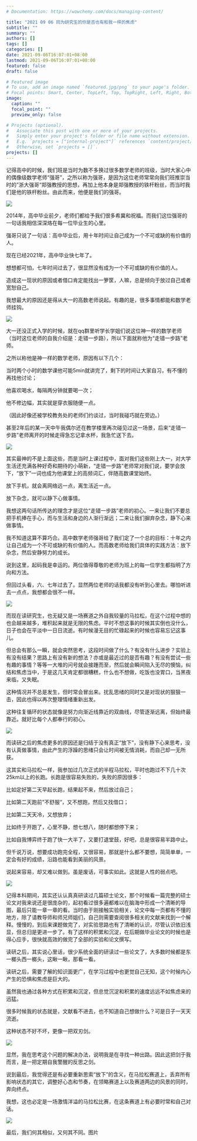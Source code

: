 ```yaml
---
# Documentation: https://wowchemy.com/docs/managing-content/

title: "2021 09 06 同为研究生的你是否也有和我一样的焦虑"
subtitle: ""
summary: ""
authors: []
tags: []
categories: []
date: 2021-09-06T16:07:01+08:00
lastmod: 2021-09-06T16:07:01+08:00
featured: false
draft: false

# Featured image
# To use, add an image named `featured.jpg/png` to your page's folder.
# Focal points: Smart, Center, TopLeft, Top, TopRight, Left, Right, BottomLeft, Bottom, BottomRight.
image:
  caption: ""
  focal_point: ""
  preview_only: false

# Projects (optional).
#   Associate this post with one or more of your projects.
#   Simply enter your project's folder or file name without extension.
#   E.g. `projects = ["internal-project"]` references `content/project/deep-learning/index.md`.
#   Otherwise, set `projects = []`.
projects: []
---
```

记得高中的时候，我们班是当时为数不多换过很多数学老师的班级，当时大家心中的偶像级数学老师“强哥”，之所以称为强哥，是因为这位老师常常向我们班推崇当时的”浙大强哥“郑强教授的思想，再加上他本身是郑强教授的铁杆粉丝，而当时我们是他的铁杆粉丝。由此而来，他便是我们的强哥。

![](p1.png)

2014年，高中毕业前夕，老师们都给予我们很多希冀和祝福。而我们这位强哥的一句话我相信深深烙在每一位毕业生的心里。



强哥只说了一句话：高中毕业后，用十年时间让自己成为一个不可或缺的有价值的人。



现在已经2021年，高中毕业快七年了。



想想都可怕，七年时间过去了，很显然没有成为一个不可或缺的有价值的人。



造成这一现状的原因或者借口肯定能找出一箩筐，人嘛，总是倾向于放过自己或者宽恕自己。



我想最大的原因还是得从大一的高数老师说起。有趣的是，很多事情都能和数学老师挂钩。

![](p2.png)


大一还没正式入学的时候，就在qq群里听学长学姐们说这位神一样的数学老师（当时这位老师的自我介绍是：走错一步路），所以下面就称他为“走错一步路”老师。



之所以称他是神一样的数学老师，原因有以下几个：

当时两个小时的数学课他可能5min就讲完了，剩下的时间让大家自习，有不懂的再找他讨论；

他喜欢喝水，每隔两分钟就要喝一次；

他不修边幅，其实就是穿衣服随便一点。

（因此好像还被学校教务处的老师们约谈过，当时我碰巧就在旁边。）

甚至2年后的某一天中午我偶尔还在教学楼里再次碰见过这一场景，后来“走错一步路”老师离开的时候走得急忘记拿水杯，我急忙送下去。

![](p3.png)


其实最神的不是上面这些，而是当时上课过程中，面对我们这些刚上大一，对大学生活还充满各种好奇和期待的小萌新，“走错一步路”老师常对我们说，要学会放下，“放下”一词也成为他课堂上的高频词汇，伴随高数课堂始终。



放下手机，就会离网络远一点，离生活近一点。

放下杂念，就可以静下心做事情。



我想这两句话所传达的理念才是这位“走错一步路”老师的初心。一来让我们不要总把手机捧在手心，而与生活和身边的人渐行渐远；二来让我们摒弃杂念，静下心来做事情。



我不知道这算不算巧合。高中数学老师强哥给了我们定了一个总的目标：十年之内让自己成为一个不可或缺的有价值的人。而高数老师给我们具体的实践方法：放下杂念，然后安静努力的成长。



说到这里，起码我是幸运的。两位值得尊敬的老师为班上的每一位学生都指明了方向和方法。


但回过头看，六、七年过去了。显然两位老师的话我都没有听到心里去。哪怕听进去一点点，我想都会很不一样。

![](p4.png)


而现在读研究生，也无疑又是一场赛道之外自我较量的马拉松，在这个过程中想的也会越来越多，堆积起来就是无限的焦虑。平时不想这事的时候其实倒也没什么，日子也会在平淡中一日日流逝。有时候漫无目的忙碌起来的时候也容易忘记这事儿。



但总会有那么一瞬，就会突然思考，这段时间做了什么？有没有什么进步？实验上有没有结果？思路上有没有新的想法？亦或是最近过的是否有趣？有没有尝试一些有趣的事情？等等一大堆的问号就会接踵而至，然后就会瞬间陷入无尽的懊恼，纠结和焦虑当中，于是这几天肯定都很糟糕，什么也不想做，吃饭也没胃口，当黑夜来临，又失眠。



这种情况并不总是发生，但时常会冒出来。扰乱思绪的同时又是对现状的狠狠一击，因此也得以再次整理情绪重新出发。



这种往复循环的状态就像是努力向渐近线靠近的双曲线，尽管逐渐远离，但始终最靠近。就好比每个人都奉行的初心。

![](p5.png)


而读研之后的焦虑更多的原因还是归结于没有真正“放下”，没有静下心来思考，没有认真做事情，由此产生的浮躁的思绪只会让时间被无情消耗，而自己却一无所获。



这其实和马拉松一样，我参加过几次正式的半程马拉松，平时也跑过不下几十次25km以上的长跑。长跑是很容易失败的，失败的原因很多：



比如定好第二天早起长跑，结果起不来，然后放过自己；

比如第二天跑前”不舒服“，又不想跑，然后又找借口；

比如第二天天冷，又想放弃；

比如终于开跑了，心里不静，想七想八，随时都想停下来；

比如自我博弈终于跑了快一大半了，又要打退堂鼓，好吧，总是很容易半路中止。



但千说万说，想要成功跑完全程，又很容易，那就是什么都不要想，简简单单，一定会有好的成绩，沿路也能看到美丽的风景。



说起来容易，却又难以做到。虽是废话，可事实如此。这就是人性的弱点吧。

![](p6.png)


记得本科期间，其实还认认真真研读过几篇硕士论文，那个时候看一篇完整的硕士论文对我来说还是很庞杂的，起初看过很多遍都难以在脑海中形成一个清晰的导图，最后只能一章一章的看。当时由于刚接触实验相关，论文中每一页都有不懂的地方，除了请教导师和师兄师姐们，自己则需要查阅很多相关的文献来找到一个解释。慢慢的，到后来课题做完了，对实验思路也有了清晰的认识，尽管认识依旧浅显，但总归是更进一步了。有了这样的积累和沉淀，在后期做毕业论文的时候也是得心应手，很快就高效的做完了全部的实验和论文撰写。



读研之后，其实说心里话，很少系统全面的研读过一些论文了，大多数时候都是东一榔头西一榔头，这瞅一瞅，那看一看。

读研之后，需要了解的知识面更广，在学习过程中也更觉自己无知，这个时候内心产生的恐惧和焦虑是巨大的。

虽然我也通过各种方式在积累和沉淀，但总觉沉淀和积累的速度远远不如焦虑来的迅猛。



很多时候我的状态就是，文献看不进去，也不知道自己想做什么？可是日子一天天流逝。



这种状态不好不坏，更像一把双刃剑。

![](p7.png)


显然，我在思考这个问题的解决办法，说明我是在寻找一种出路。因此这把剑于我而言，是一把定期自我警醒的反思之剑。



说到最后，我觉得还是有必要重新思索“放下”的含义，在马拉松赛道上，丢弃所有影响状态的其它，调整好心态和节奏，在领略赛道上以及赛道两边的风景的同时，奔向终点。



我想，这也必定是一场激情洋溢的马拉松比赛，在这条赛道上有必要时常和自己对话。


![](p8.png)


最后，我们何其相似，又何其不同。图片






